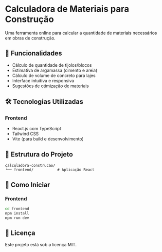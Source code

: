 # Calculadora de Materiais para Construção

Uma ferramenta online para calcular a quantidade de materiais necessários em obras de construção.

## 🚀 Funcionalidades

- Cálculo de quantidade de tijolos/blocos
- Estimativa de argamassa (cimento e areia)
- Cálculo de volume de concreto para lajes
- Interface intuitiva e responsiva
- Sugestões de otimização de materiais

## 🛠️ Tecnologias Utilizadas

### Frontend

- React.js com TypeScript
- Tailwind CSS
- Vite (para build e desenvolvimento)

## 📁 Estrutura do Projeto

```
calculadora-construcao/
└── frontend/           # Aplicação React
```

## 🚀 Como Iniciar

### Frontend

```bash
cd frontend
npm install
npm run dev
```

## 📝 Licença

Este projeto está sob a licença MIT.
